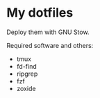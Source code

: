 # My dotfiles

Deploy them with GNU Stow.

Required software and others:

- tmux
- fd-find
- ripgrep
- fzf
- zoxide
